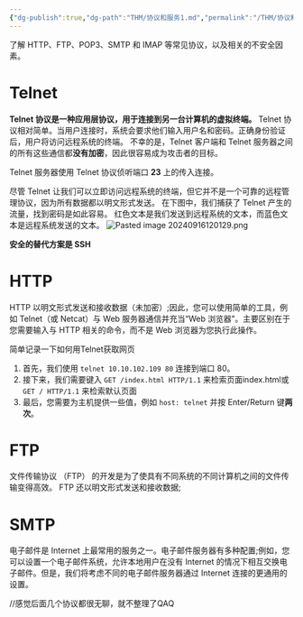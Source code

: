 ```yaml
---
{"dg-publish":true,"dg-path":"THM/协议和服务1.md","permalink":"/THM/协议和服务1/","title":"协议和服务1"}
---
```


了解 HTTP、FTP、POP3、SMTP 和 IMAP 等常见协议，以及相关的不安全因素。
# Telnet
**Telnet 协议是一种应用层协议，用于连接到另一台计算机的虚拟终端。**
Telnet 协议相对简单。当用户连接时，系统会要求他们输入用户名和密码。正确身份验证后，用户将访问远程系统的终端。
不幸的是，Telnet 客户端和 Telnet 服务器之间的所有这些通信都**没有加密**，因此很容易成为攻击者的目标。

Telnet 服务器使用 Telnet 协议侦听端口 **23** 上的传入连接。

尽管 Telnet 让我们可以立即访问远程系统的终端，但它并不是一个可靠的远程管理协议，因为所有数据都以明文形式发送。
在下图中，我们捕获了 Telnet 产生的流量，找到密码是如此容易。
红色文本是我们发送到远程系统的文本，而蓝色文本是远程系统发送的文本。
![Pasted image 20240916120129.png](/img/user/picture/Pasted%20image%2020240916120129.png)


**安全的替代方案是 SSH**


# HTTP
HTTP 以明文形式发送和接收数据（未加密）;因此，您可以使用简单的工具，例如 Telnet（或 Netcat）与 Web 服务器通信并充当“Web 浏览器”。主要区别在于您需要输入与 HTTP 相关的命令，而不是 Web 浏览器为您执行此操作。

简单记录一下如何用Telnet获取网页

1. 首先，我们使用 `telnet 10.10.102.109 80` 连接到端口 80。
2. 接下来，我们需要键入 `GET /index.html HTTP/1.1` 来检索页面index.html或 `GET / HTTP/1.1` 来检索默认页面
3. 最后，您需要为主机提供一些值，例如 `host: telnet` 并按 Enter/Return 键**两次**。


# FTP

文件传输协议 （FTP） 的开发是为了使具有不同系统的不同计算机之间的文件传输变得高效。
FTP 还以明文形式发送和接收数据;






# SMTP

  
电子邮件是 Internet 上最常用的服务之一。电子邮件服务器有多种配置;例如，您可以设置一个电子邮件系统，允许本地用户在没有 Internet 的情况下相互交换电子邮件。但是，我们将考虑不同的电子邮件服务器通过 Internet 连接的更通用的设置。



//感觉后面几个协议都很无聊，就不整理了QAQ

